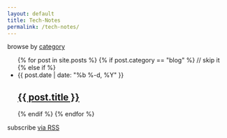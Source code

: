 ```yaml
---
layout: default
title: Tech-Notes
permalink: /tech-notes/
---
```


   <div class="container" >
         <div id="archives">
             browse by <a title="The complete archive of {{ site.name }}'s Blog by category"
                          href="{{ site.url}}{{site.baseurl}}/categoryview">category</a>
         </div>
     </div>

   
  <ul class="post-list">
    {% for post in site.posts %}
    {% if post.category == "blog" %}
    // skip it
    {% else if %}
<li>
<span class="post-meta">{{ post.date | date: "%b %-d, %Y" }}</span>
<h2>
<a class="post-link" href="{{ post.url | prepend: site.baseurl }}">{{ post.title }}</a>
</h2>
</li>
{% endif %}  
{% endfor %}
  </ul>
  <p class="rss-subscribe">subscribe <a href="{{ "/feed.xml" | prepend: site.baseurl }}">via RSS</a></p>
  
  
